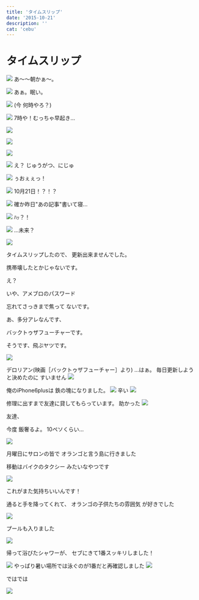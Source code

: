 ```yaml
---
title: 'タイムスリップ'
date: '2015-10-21'
description: ''
cat: 'cebu'
---
```


# タイムスリップ

![](/img/2015-10-21_1.png) あ～～朝かぁ～。

![](/img/2015-10-21_2.png) あぁ。眠い。

![](/img/2015-10-21_3.png) (今 何時やろ？)

![](/img/2015-10-21_4.png) 7時や！むっちゃ早起き…

![](/img/2015-10-21_5.png)

![](/img/2015-10-21_6.png)

![](/img/2015-10-21_7.png)

![](/img/2015-10-21_8.png) え？ じゅうがつ、にじゅ

![](/img/2015-10-21_9.png) ぅおぇぇっ！

![](/img/2015-10-21_10.png) 10月21日！？！？

![](/img/2015-10-21_11.png) 確か昨日"あの記事"書いて寝…

![](/img/2015-10-21_12.png) ﾊｯ？！

![](/img/2015-10-21_13.png) …未来？





![](/img/2015-10-21_14.jpg)

タイムスリップしたので、
更新出来ませんでした。




携帯壊したとかじゃないです。




え？

いや、アメブロのパスワード

忘れてさっきまで焦って
ないです。




あ、多分アレなんです、




バックトゥザフューチャーです。




そうです、飛ぶヤツです。





![](/img/2015-10-21_14_5.jpg)



デロリアン(映画［バックトゥザフューチャー］より)
…はぁ。
毎日更新しようと決めたのに
すいません ![](/img/2015-10-21_14_1.gif)






俺のiPhone6plusは
鉄の塊になりました。
![](/img/2015-10-21_14_2.png)
辛い
![](/img/2015-10-21_14_2.png)




修理に出すまで友達に貸してもらっています。
助かった
![](/img/2015-10-21_14_3.png)

友達、


今度 飯奢るよ。
10ペソくらい…

![](/img/2015-10-21_15.jpg)

月曜日にサロンの皆で
オランゴと言う島に行きました




移動はバイクのタクシー
みたいなやつです


![](/img/2015-10-21_16.jpg)


これがまた気持ちいいんです！




通ると手を降ってくれて、
オランゴの子供たちの雰囲気
が好きでした


![](/img/2015-10-21_17.jpg)




プールも入りました




![](/img/2015-10-21_18.jpg)



帰って浴びたシャワーが、
セブにきて1番スッキリしました！




![](/img/2015-10-21_19.png) やっぱり暑い場所では泳ぐのが1番だと再確認しました ![](/img/2015-10-21_20.gif)





ではでは


![](/img/2015-10-21_end.png)
